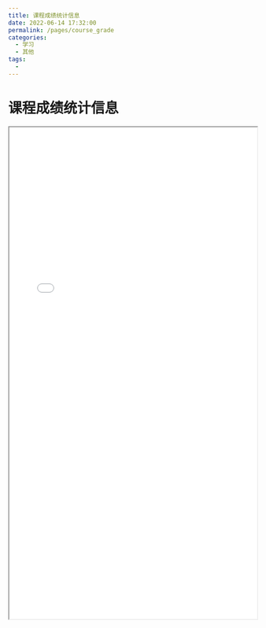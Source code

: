 ```yaml
---
title: 课程成绩统计信息
date: 2022-06-14 17:32:00
permalink: /pages/course_grade
categories:
  - 学习
  - 其他
tags:
  - 
---
```

<!-- markdownlint-disable MD025 MD033 -->

# 课程成绩统计信息

<iframe src="//swjtu.top/swjtu/course.html" width="100%" height="1000"></iframe>
